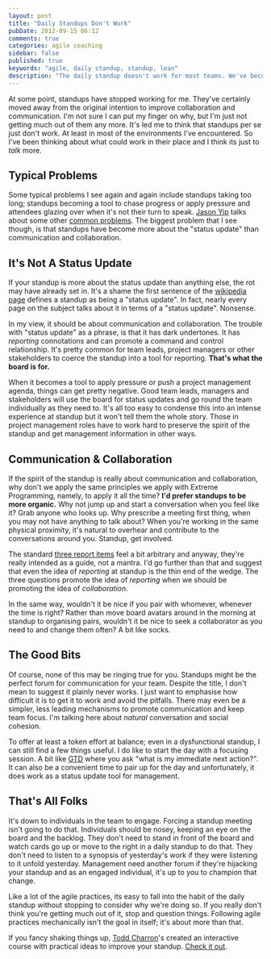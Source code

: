 ```yaml
---
layout: post
title: "Daily Standups Don't Work"
pubDate: 2012-09-15 06:12
comments: true
categories: agile coaching
sidebar: false
published: true
keywords: "agile, daily standup, standup, lean"
description: "The daily standup doesn't work for most teams. We've become brow beaten to mechanically go through the motions and we've stopped asking 'why are we doing this?'"
---
```


At some point, standups have stopped working for me. They've certainly moved away from the original intention to improve collaboration and communication. I'm not sure I can put my finger on why, but I'm just not getting much out of them any more. It's led me to think that standups per se just don't work. At least in most of the environments I've encountered. So I've been thinking about what could work in their place and I think its just to _talk_ more.

<!-- more -->

## Typical Problems

Some typical problems I see again and again include standups taking too long; standups becoming a tool to chase progress or apply pressure and attendees glazing over when it's not their turn to speak. [Jason Yip](http://jchyip.blogspot.co.uk/) talks about some other [common problems](http://martinfowler.com/articles/itsNotJustStandingUp.html#HowDoWeKnowWhenAStand-upIsGoingPoorly). The biggest problem that I see though, is that standups have become more about the "status update" than communication and collaboration.


## It's Not A Status Update

If your standup is more about the status update than anything else, the rot may have already set in. It's a shame  the first sentence of the [wikipedia page](https://en.wikipedia.org/wiki/Stand-up_meeting) defines a standup as being a "status update". In fact, nearly every page on the subject talks about it in terms of a "status update". Nonsense.

In my view, it should be about communication and collaboration. The trouble with "status update" as a phrase, is that it has dark undertones. It has _reporting_ connotations and can promote a command and control relationship. It's pretty common for team leads, project managers or other stakeholders to coerce the standup into a tool for reporting. __That's what the board is for.__

When it becomes a tool to apply pressure or push a project management agenda, things can get pretty negative. Good team leads, managers and stakeholders will use the board for status updates and go round the team individually as they need to. It's all too easy to condense this into an intense experience at standup but it won't tell them the whole story. Those in project management roles have to work hard to preserve the spirit of the standup and get management information in other ways.


## Communication & Collaboration

If the spirit of the standup is really about communication and collaboration, why don't we apply the same principles we apply with Extreme Programming, namely, to apply it all the time? __I'd prefer standups to be more organic.__ Why not jump up and start a conversation when you feel like it? Grab anyone who looks up. Why prescribe a meeting first thing, when you may not have anything to talk about? When you're working in the same physical proximity, it's natural to overhear and contribute to the conversations around you. Standup, get involved.

The standard [three report items](http://www.extremeprogramming.org/rules/standupmeeting.html) feel a bit arbitrary and anyway, they're really intended as a guide, not a mantra. I'd go further than that and suggest that even the idea of _reporting_ at standup is the thin end of the wedge. The three questions promote the idea of _reporting_ when we should be promoting the idea of _collaboration_.

In the same way, wouldn't it be nice if you pair with whomever, whenever the time is right? Rather than move board avatars around in the morning at standup to organising pairs, wouldn't it be nice to seek a collaborator as you need to and change them often? A bit like socks.


## The Good Bits

Of course, none of this may be ringing true for you. Standups might be the perfect forum for communication for your team. Despite the title, I don't mean to suggest it plainly never works. I just want to emphasise how difficult it is to get it to work and avoid the pitfalls. There may even be a simpler, less leading mechanisms to promote communication and keep team focus. I'm talking here about _natural_ conversation and social cohesion.

To offer at least a token effort at balance; even in a dysfunctional standup, I can still find a few things useful. I do like to start the day with a focusing session. A bit like [GTD](/blog/2012/07/20/getting-things-done-i) where you ask "what is my immediate next action?". It can also be a convenient time to pair up for the day and unfortunately, it does work as a status update tool for management.


## That's All Folks

It's down to individuals in the team to engage. Forcing a standup meeting isn't going to do that. Individuals should be nosey, keeping an eye on the board and the backlog. They don't need to stand in front of the board and watch cards go up or move to the right in a daily standup to do that. They don't need to listen to a synopsis of yesterday's work if they were listening to it unfold yesterday. Management need another forum if they're hijacking your standup and as an engaged individual, it's up to you to champion that change.

Like a lot of the agile practices, its easy to fall into the habit of the daily standup without stopping to consider why we're doing so. If you really don't think you're getting much out of it, stop and question things. Following agile practices mechanically isn't the goal in itself; it's about more than that.

If you fancy shaking things up, [Todd Charron](http://www.planningforfailure.com/)'s created an interactive course with practical ideas to improve your standup. [Check it out](http://www.udemy.com/improv-your-agile-scrum-stand-up?couponCode=pffcommented).